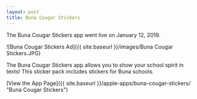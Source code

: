 ```yaml
---
layout: post
title: Buna Cougar Stickers
---
```


The Buna Cougar Stickers app went live on January 12, 2019.

![Buna Cougar Stickers Ad]({{ site.baseurl }}/images/Buna Cougar Stickers.JPG)

The Buna Cougar Stickers app allows you to show your school spirit in texts! This sticker pack includes stickers for Buna schools.

[View the App Page]({{ site.baseurl }}/apple-apps/buna-cougar-stickers/ "Buna Cougar Stickers")
